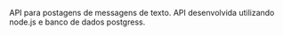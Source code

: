 API para postagens de messagens de texto.
API desenvolvida utilizando node.js e banco de dados postgress.
